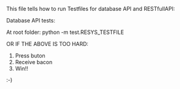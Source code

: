 This file tells how to run Testfiles for database API and RESTfullAPI:

Database API tests:

At root folder:
python -m test.RESYS_TESTFILE 


OR IF THE ABOVE IS TOO HARD:

1. Press buton
2. Receive bacon
3. Win!!

:-)

